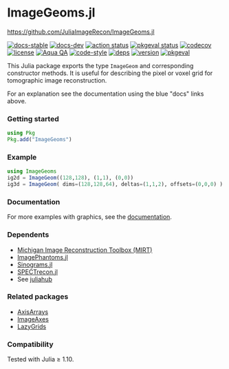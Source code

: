 # ImageGeoms.jl

https://github.com/JuliaImageRecon/ImageGeoms.jl

[![docs-stable][docs-stable-img]][docs-stable-url]
[![docs-dev][docs-dev-img]][docs-dev-url]
[![action status][action-img]][action-url]
[![pkgeval status][pkgeval-img]][pkgeval-url]
[![codecov][codecov-img]][codecov-url]
[![license][license-img]][license-url]
[![Aqua QA][aqua-img]][aqua-url]
[![code-style][code-blue-img]][code-blue-url]
[![deps](https://juliahub.com/docs/ImageGeoms/deps.svg)](https://juliahub.com/ui/Packages/ImageGeoms)
[![version](https://juliahub.com/docs/ImageGeoms/version.svg)](https://juliahub.com/ui/Packages/ImageGeoms)
[![pkgeval](https://juliahub.com/docs/ImageGeoms/pkgeval.svg)](https://juliahub.com/ui/Packages/ImageGeoms)


This Julia package exports the type `ImageGeom`
and corresponding constructor methods.
It is useful for describing
the pixel or voxel grid
for tomographic image reconstruction.

For an explanation see the documentation
using the blue "docs" links above.

### Getting started

```julia
using Pkg
Pkg.add("ImageGeoms")
```


### Example

```julia
using ImageGeoms
ig2d = ImageGeom((128,128), (1,1), (0,0))
ig3d = ImageGeom( dims=(128,128,64), deltas=(1,1,2), offsets=(0,0,0) )
```

### Documentation

For more examples with graphics,
see the
[documentation](https://juliaimagerecon.github.io/ImageGeoms.jl/stable).


### Dependents

* [Michigan Image Reconstruction Toolbox (MIRT)](https://github.com/JeffFessler/MIRT.jl)
* [ImagePhantoms.jl](https://github.com/JuliaImageRecon/ImagePhantoms.jl)
* [Sinograms.jl](https://github.com/JuliaImageRecon/Sinograms.jl)
* [SPECTrecon.jl](https://github.com/JuliaImageRecon/SPECTrecon.jl)
* See [juliahub](https://juliahub.com/ui/Search?q=ImageGeoms&type=packages)


### Related packages

* [AxisArrays](https://github.com/JuliaArrays/AxisArrays.jl)
* [ImageAxes](https://github.com/JuliaImages/ImageAxes.jl)
* [LazyGrids](https://github.com/JuliaArrays/LazyGrids.jl)


### Compatibility

Tested with Julia ≥ 1.10.

<!-- URLs -->
[action-img]: https://github.com/JuliaImageRecon/ImageGeoms.jl/workflows/CI/badge.svg
[action-url]: https://github.com/JuliaImageRecon/ImageGeoms.jl/actions
[aqua-img]: https://img.shields.io/badge/Aqua.jl-%F0%9F%8C%A2-aqua.svg
[aqua-url]: https://github.com/JuliaTesting/Aqua.jl
[build-img]: https://github.com/JuliaImageRecon/ImageGeoms.jl/workflows/CI/badge.svg?branch=main
[build-url]: https://github.com/JuliaImageRecon/ImageGeoms.jl/actions?query=workflow%3ACI+branch%3Amain
[code-blue-img]: https://img.shields.io/badge/code%20style-blue-4495d1.svg
[code-blue-url]: https://github.com/invenia/BlueStyle
[codecov-img]: https://codecov.io/github/JuliaImageRecon/ImageGeoms.jl/coverage.svg?branch=main
[codecov-url]: https://codecov.io/github/JuliaImageRecon/ImageGeoms.jl?branch=main
[docs-stable-img]: https://img.shields.io/badge/docs-stable-blue.svg
[docs-stable-url]: https://JuliaImageRecon.github.io/ImageGeoms.jl/stable
[docs-dev-img]: https://img.shields.io/badge/docs-dev-blue.svg
[docs-dev-url]: https://JuliaImageRecon.github.io/ImageGeoms.jl/dev
[license-img]: https://img.shields.io/badge/license-MIT-brightgreen.svg
[license-url]: LICENSE
[pkgeval-img]: https://juliaci.github.io/NanosoldierReports/pkgeval_badges/I/ImageGeoms.svg
[pkgeval-url]: https://juliaci.github.io/NanosoldierReports/pkgeval_badges/I/ImageGeoms.html
